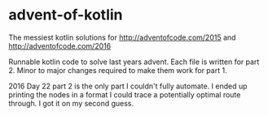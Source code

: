 # advent-of-kotlin

The messiest kotlin solutions for http://adventofcode.com/2015 and http://adventofcode.com/2016

Runnable kotlin code to solve last years advent. Each file is written for part 2. Minor
to major changes required to make them work for part 1.

2016 Day 22 part 2 is the only part I couldn't fully automate. I ended up printing the
nodes in a format I could trace a potentially optimal route through. I got it on my second guess.
